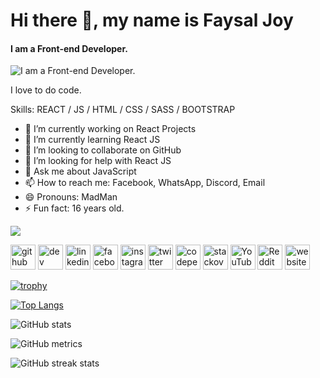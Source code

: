 # Hi there 👋, my name is Faysal Joy
#### I am a Front-end Developer.
![I am a Front-end Developer.](https://lh3.googleusercontent.com/pw/ADCreHdIl6Y6BlsZ8uLZAKaUSQ-QX051sRUI4HKM0oWIBXnvEVT9Uz0n0qUk0rzFj6pryhS5Q8lMlqs_kdUaz51Yj6bdMsioEgDdRSvzvZTKuuU4vrWNLN5dln4AMvbvFgImyQvWar29rovTOe_TyoQnDWdOhD2AWziGozrCf2ULDjIPxAP8FoSmia6I1AY8D3r31bFSbV63SLJFxqWgtsbhkjx5IWEId8ld-bayHT89VA6PQRFRN_cC9LLODj0Lgywjbd1ikO7OlHQ5UIxOpOaNfgl3Sz2x2LmFDNTZBJfXmU1LtboTD9EpdeoXzxESLNT112DJwCYYQ29M0aWlggB4aOv2wWJt-r4kcznkden3cg5nEIYrQx4iN0vP6WSmu7o2KyjHKNY53Mf7Y8BYOAmVnemmFPUehrMQRN5a0p9dp1d7tuiQoz0OPyrZSMH3ZeQobuKqXjUh6Us0MpWMRIzzx2MwYFT825w_AMJ9TZd8Ta1uULStVyXaJkZclBwVRNfu-TnXKhbfP9UWrSrTHep2cZVkSUksr6dXwOJH_RnpqxRr5qSVXr29eGgXnu9hv0y--nro3z3dxcuytao5pm4YbG57u55mAdCm6PXKGQ6Fp2toRlMiTTAvyJgHzjavnwCMXv8axbibnH2dZAWOL3C6xMiX5R4U1LCTBb9oY-gm56vi4kHZFXeuf0vkaWVwugRPUdxFL8NCwh72uLeqr3vlHo3PtOPv3_wKcEJKXti4mdrhILitQjGaxz3Ph0M8agRy6uZruKJqKFVv6Sj8LvbNkQ0sRn9Cvvg8GBOdi3pcFlAsGSQAj_fW3qMzgAT80f3Wl2VQsqf9DppGqu5bpLZ1CqjWw8YDom7ZliY08idnIn1D-wgTzRNByYWrgUzFr-cK82hKoA=w1638-h923-s-no-gm?authuser=0)

I love to do code.


Skills: REACT / JS / HTML / CSS / SASS / BOOTSTRAP

- 🔭 I’m currently working on React Projects 
- 🌱 I’m currently learning React JS 
- 👯 I’m looking to collaborate on GitHub 
- 🤔 I’m looking for help with React JS 
- 💬 Ask me about JavaScript 
- 📫 How to reach me: Facebook, WhatsApp, Discord, Email 
- 😄 Pronouns: MadMan 
- ⚡ Fun fact: 16 years old. 


![](https://komarev.com/ghpvc/?username=mdabufaysaljoy)  


[<img src='https://cdn.jsdelivr.net/npm/simple-icons@3.0.1/icons/github.svg' alt='github' height='40'>](https://github.com/mdabufaysaljoy)  [<img src='https://cdn.jsdelivr.net/npm/simple-icons@3.0.1/icons/dev-dot-to.svg' alt='dev' height='40'>](https://dev.to/mdabufaysaljoy)  [<img src='https://cdn.jsdelivr.net/npm/simple-icons@3.0.1/icons/linkedin.svg' alt='linkedin' height='40'>](https://www.linkedin.com/in/mdabufaysaljoy/)  [<img src='https://cdn.jsdelivr.net/npm/simple-icons@3.0.1/icons/facebook.svg' alt='facebook' height='40'>](https://www.facebook.com/mdabufaysaljoy)  [<img src='https://cdn.jsdelivr.net/npm/simple-icons@3.0.1/icons/instagram.svg' alt='instagram' height='40'>](https://www.instagram.com/mdabufaysaljoy/)  [<img src='https://cdn.jsdelivr.net/npm/simple-icons@3.0.1/icons/twitter.svg' alt='twitter' height='40'>](https://twitter.com/mdabufaysaljoy)  [<img src='https://cdn.jsdelivr.net/npm/simple-icons@3.0.1/icons/codepen.svg' alt='codepen' height='40'>](https://codepen.io/mdabufaysaljoy)  [<img src='https://cdn.jsdelivr.net/npm/simple-icons@3.0.1/icons/stackoverflow.svg' alt='stackoverflow' height='40'>](https://stackoverflow.com/users/20169551/faysal-joy)  [<img src='https://cdn.jsdelivr.net/npm/simple-icons@3.0.1/icons/youtube.svg' alt='YouTube' height='40'>](https://www.youtube.com/channel/@faysaljoy)  [<img src='https://cdn.jsdelivr.net/npm/simple-icons@3.0.1/icons/reddit.svg' alt='Reddit' height='40'>](https://www.reddit.com/user/mdabufaysaljoy)  [<img src='https://cdn.jsdelivr.net/npm/simple-icons@3.0.1/icons/icloud.svg' alt='website' height='40'>](https://www.mdabufaysaljoy.blogspot.com)  

[![trophy](https://github-profile-trophy.vercel.app/?username=mdabufaysaljoy)](https://github.com/ryo-ma/github-profile-trophy)

[![Top Langs](https://github-readme-stats.vercel.app/api/top-langs/?username=mdabufaysaljoy)](https://github.com/anuraghazra/github-readme-stats)

![GitHub stats](https://github-readme-stats.vercel.app/api?username=mdabufaysaljoy&show_icons=true)  

![GitHub metrics](https://metrics.lecoq.io/mdabufaysaljoy)  

![GitHub streak stats](https://streak-stats.demolab.com/?user=mdabufaysaljoy)


